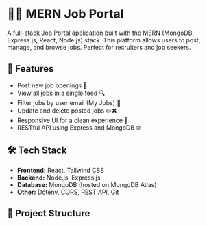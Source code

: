# 🧑‍💼 MERN Job Portal

A full-stack Job Portal application built with the MERN (MongoDB, Express.js, React, Node.js) stack. This platform allows users to post, manage, and browse jobs. Perfect for recruiters and job seekers.

## 🚀 Features

- Post new job openings 📝
- View all jobs in a single feed 🔍
- Filter jobs by user email (My Jobs) 📧
- Update and delete posted jobs ✏️❌
- Responsive UI for a clean experience 📱
- RESTful API using Express and MongoDB 🌐

## 🛠 Tech Stack

- **Frontend:** React, Tailwind CSS
- **Backend:** Node.js, Express.js
- **Database:** MongoDB (hosted on MongoDB Atlas)
- **Other:** Dotenv, CORS, REST API, Git

## 🧾 Project Structure

